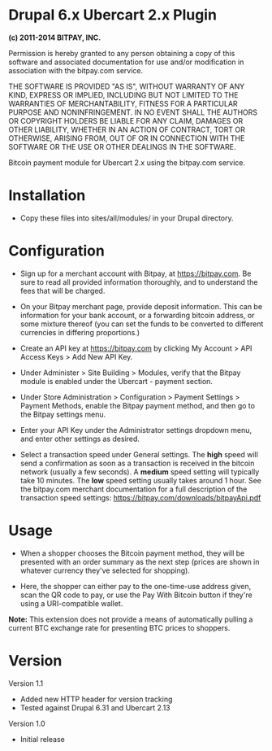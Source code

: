 Drupal 6.x Ubercart 2.x Plugin
==============================

<strong>(c) 2011-2014 BITPAY, INC.</strong>

Permission is hereby granted to any person obtaining a copy of this software and associated documentation for use and/or modification in association with the bitpay.com service.

THE SOFTWARE IS PROVIDED "AS IS", WITHOUT WARRANTY OF ANY KIND, EXPRESS OR IMPLIED, INCLUDING BUT NOT LIMITED TO THE WARRANTIES OF MERCHANTABILITY, FITNESS FOR A PARTICULAR PURPOSE AND NONINFRINGEMENT. IN NO EVENT SHALL THE AUTHORS OR COPYRIGHT HOLDERS BE LIABLE FOR ANY CLAIM, DAMAGES OR OTHER LIABILITY, WHETHER IN AN ACTION OF CONTRACT, TORT OR OTHERWISE, ARISING FROM, OUT OF OR IN CONNECTION WITH THE SOFTWARE OR THE USE OR OTHER DEALINGS IN THE SOFTWARE.

Bitcoin payment module for Ubercart 2.x using the bitpay.com service.

Installation
============
+ Copy these files into sites/all/modules/ in your Drupal directory.

Configuration
=============
+ Sign up for a merchant account with Bitpay, at https://bitpay.com. Be sure to read all provided information thoroughly, and to understand the fees that will be charged.

+ On your Bitpay merchant page, provide deposit information. This can be information for your bank account, or a forwarding bitcoin address, or some mixture thereof (you can set the funds to be converted to different currencies in differing proportions.)

+ Create an API key at https://bitpay.com by clicking My Account > API Access Keys > Add New API Key.

+ Under Administer > Site Building > Modules, verify that the Bitpay module is enabled under the Ubercart - payment section.

+ Under Store Administration > Configuration > Payment Settings > Payment Methods, enable the Bitpay payment method, and then go to the Bitpay settings menu.

+ Enter your API Key under the Administrator settings dropdown menu, and enter other settings as desired.

+ Select a transaction speed under General settings. The **high** speed will send a confirmation as soon as a transaction is received in the bitcoin network (usually a few seconds). A **medium** speed setting will typically take 10 minutes. The **low** speed setting usually takes around 1 hour. See the bitpay.com merchant documentation for a full description of the transaction speed settings: https://bitpay.com/downloads/bitpayApi.pdf

Usage
=====
+ When a shopper chooses the Bitcoin payment method, they will be presented with an order summary as the next step (prices are shown in whatever currency they've selected for shopping).

+ Here, the shopper can either pay to the one-time-use address given, scan the QR code to pay, or use the Pay With Bitcoin button if they're using a URI-compatible wallet.

**Note:** This extension does not provide a means of automatically pulling a current BTC exchange rate for presenting BTC prices to shoppers.

Version
=======
Version 1.1
- Added new HTTP header for version tracking
- Tested against Drupal 6.31 and Ubercart 2.13

Version 1.0
- Initial release
